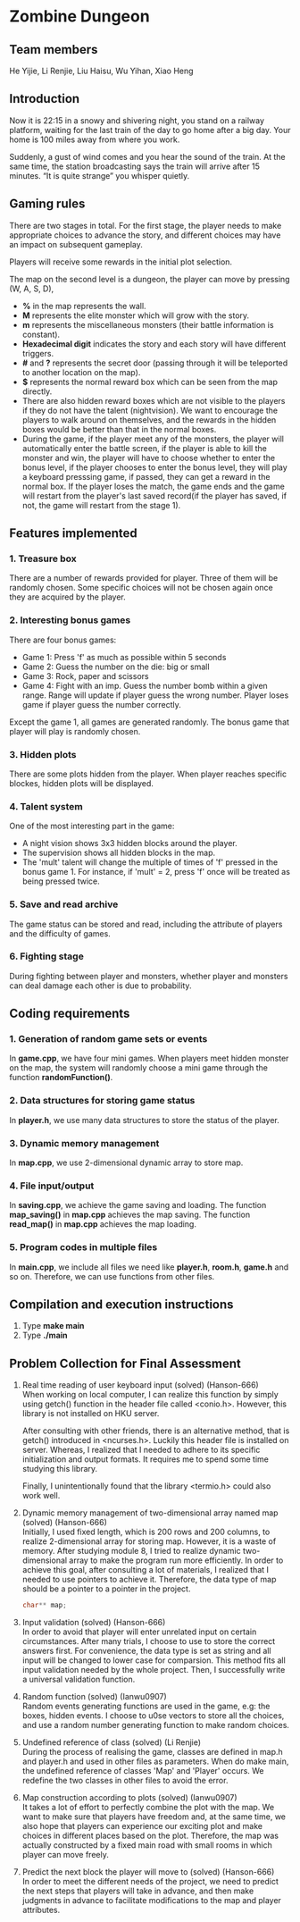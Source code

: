 # Zombine Dungeon

## Team members


He Yijie, Li Renjie, Liu Haisu, Wu Yihan, Xiao Heng

## Introduction


Now it is 22:15 in a snowy and shivering night, you stand on a railway platform, waiting for the last train of the day to go home after a big day. Your home is 100 miles away from where you work.

Suddenly, a gust of wind comes and you hear the sound of the train. At the same time, the station broadcasting says the train will arrive after 15 minutes. “It is quite strange” you whisper quietly.

## Gaming rules


There are two stages in total. For the first stage, the player needs to make appropriate choices to advance the story, and different choices may have an impact on subsequent gameplay. 

Players will receive some rewards in the initial plot selection.

The map on the second level is a dungeon, the player can move by pressing (W, A, S, D), 
+ **%** in the map represents the wall.
+ **M** represents the elite monster which will grow with the story.
+ **m** represents the miscellaneous monsters (their battle information is constant).
+ **Hexadecimal digit** indicates the story and each story will have different triggers.
+ **#** and **?** represents the secret door (passing through it will be teleported to another location on the map). 
+ **$** represents the normal reward box which can be seen from the map directly.
+ There are also hidden reward boxes which are not visible to the players if they do not have the talent (nightvision). We want to encourage the players to walk around on themselves, and the rewards in the hidden boxes would be better than that in the normal boxes.
+ During the game, if the player meet any of the monsters, the player will automatically enter the battle screen, if the player is able to kill the monster and win, the player will have to choose whether to enter the bonus level, if the player chooses to enter the bonus level, they will play a keyboard presssing game, if passed, they can get a reward in the normal box. If the player loses the match, the game ends and the game will restart from the player's last saved record(if the player has saved, if not, the game will restart from the stage 1).

## Features implemented
### 1. Treasure box
There are a number of rewards provided for player. Three of them will be randomly chosen. Some specific choices will not be chosen again once they are acquired by the player. 

### 2. Interesting bonus games
There are four bonus games:
+ Game 1: Press 'f' as much as possible within 5 seconds
+ Game 2: Guess the number on the die: big or small
+ Game 3: Rock, paper and scissors
+ Game 4: Fight with an imp. Guess the number bomb within a given range. Range will update if player guess the wrong number. Player loses game if player guess the number correctly.

Except the game 1, all games are generated randomly. The bonus game that player will play is randomly chosen. 

### 3. Hidden plots
There are some plots hidden from the player. When player reaches specific blockes, hidden plots will be displayed. 

### 4. Talent system
One of the most interesting part in the game:
+ A night vision shows 3x3 hidden blocks around the player.
+ The supervision shows all hidden blocks in the map.
+ The 'mult' talent will change the multiple of times of 'f' pressed in the bonus game 1. For instance, if 'mult' = 2, press 'f' once will be treated as being pressed twice. 

### 5. Save and read archive
The game status can be stored and read, including the attribute of players and the difficulty of games. 

### 6. Fighting stage
During fighting between player and monsters, whether player and monsters can deal damage each other is due to probability. 

## Coding requirements

### 1. Generation of random game sets or events

In **game.cpp**, we have four mini games. When players meet hidden monster on the map, the system will randomly choose a mini game through the function **randomFunction()**.

### 2. Data structures for storing game status

In **player.h**, we use many data structures to store the status of the player.

### 3. Dynamic memory management

In **map.cpp**, we use 2-dimensional dynamic array to store map.

### 4. File input/output

In **saving.cpp**, we achieve the game saving and loading. 
The function **map_saving()** in **map.cpp** achieves the map saving.
The function **read_map()** in **map.cpp** achieves the map loading.

### 5. Program codes in multiple files

In **main.cpp**, we include all files we need like **player.h**, **room.h**, **game.h** and so on. Therefore, we can use functions from other files.

## Compilation and execution instructions

1. Type **make main**
2. Type **./main**

## Problem Collection for Final Assessment

1. Real time reading of user keyboard input (solved) (Hanson-666)  
    When working on local computer, I can realize this function by simply using getch() function in the header file called <conio.h>. However, this library is not installed on HKU server. 

    After consulting with other friends, there is an alternative method, that is getch() introduced in <ncurses.h>. Luckily this header file is installed on server. Whereas, I realized that I needed to adhere to its specific initialization and output formats. It requires me to spend some time studying this library.

    Finally, I unintentionally found that the library <termio.h> could also work well.


2. Dynamic memory management of two-dimensional array named map (solved) (Hanson-666)  
    Initially, I used fixed length, which is 200 rows and 200 columns, to realize 2-dimensional array for storing map. However, it is a waste of memory. After studying module 8, I tried to realize dynamic two-dimensional array to make the program run more efficiently. In order to achieve this goal, after consulting a lot of materials, I realized that I needed to use pointers to achieve it. Therefore, the data type of map should be a pointer to a pointer in the project.
    ```C++
    char** map;
    ```

3. Input validation (solved) (Hanson-666)  
    In order to avoid that player will enter unrelated input on certain circumstances. After many trials, I choose to use <vector> to store the correct answers first. For convenience, the data type is set as string and all input will be changed to lower case for comparsion. This method fits all input validation needed by the whole project. Then, I successfully write a universal validation function.

4. Random function (solved) (Ianwu0907)  
    Random events generating functions are used in the game, e.g: the boxes, hidden events. I choose to u0se vectors to store all the choices, and use a random number generating function to make random choices. 

5. Undefined reference of class (solved) (Li Renjie)  
    During the process of realising the game, classes are defined in map.h and player.h and used in other files as parameters. When do make main, the undefined reference of classes 'Map' and 'Player' occurs. We redefine the two classes in other files to avoid the error. 

6. Map construction according to plots (solved) (Ianwu0907)  
    It takes a lot of effort to perfectly combine the plot with the map. We want to make sure that players have freedom and, at the same time, we also hope that players can experience our exciting plot and make choices in different places based on the plot. Therefore, the map was actually constructed by a fixed main road with small rooms in which player can move freely.

7. Predict the next block the player will move to (solved) (Hanson-666)  
    In order to meet the different needs of the project, we need to predict the next steps that players will take in advance, and then make judgments in advance to facilitate modifications to the map and player attributes.
